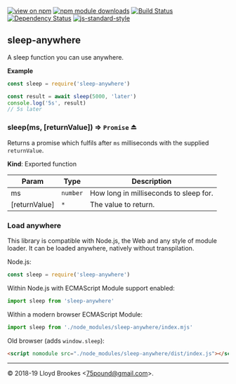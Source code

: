 [![view on npm](https://img.shields.io/npm/v/sleep-anywhere.svg)](https://www.npmjs.org/package/sleep-anywhere)
[![npm module downloads](https://img.shields.io/npm/dt/sleep-anywhere.svg)](https://www.npmjs.org/package/sleep-anywhere)
[![Build Status](https://travis-ci.org/75lb/sleep-anywhere.svg?branch=master)](https://travis-ci.org/75lb/sleep-anywhere)
[![Dependency Status](https://badgen.net/david/dep/75lb/sleep-anywhere)](https://david-dm.org/75lb/sleep-anywhere)
[![js-standard-style](https://img.shields.io/badge/code%20style-standard-brightgreen.svg)](https://github.com/feross/standard)

<a name="module_sleep-anywhere"></a>

## sleep-anywhere
A sleep function you can use anywhere.

**Example**  
```js
const sleep = require('sleep-anywhere')

const result = await sleep(5000, 'later')
console.log('5s', result)
// 5s later
```
<a name="exp_module_sleep-anywhere--sleep"></a>

### sleep(ms, [returnValue]) ⇒ <code>Promise</code> ⏏
Returns a promise which fulfils after `ms` milliseconds with the supplied `returnValue`.

**Kind**: Exported function  

| Param | Type | Description |
| --- | --- | --- |
| ms | <code>number</code> | How long in milliseconds to sleep for. |
| [returnValue] | <code>\*</code> | The value to return. |


### Load anywhere

This library is compatible with Node.js, the Web and any style of module loader. It can be loaded anywhere, natively without transpilation.

Node.js:

```js
const sleep = require('sleep-anywhere')
```

Within Node.js with ECMAScript Module support enabled:

```js
import sleep from 'sleep-anywhere'
```

Within a modern browser ECMAScript Module:

```js
import sleep from './node_modules/sleep-anywhere/index.mjs'
```

Old browser (adds `window.sleep`):

```html
<script nomodule src="./node_modules/sleep-anywhere/dist/index.js"></script>
```

* * *

&copy; 2018-19 Lloyd Brookes \<75pound@gmail.com\>.

